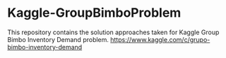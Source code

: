 # Kaggle-GroupBimboProblem
This repository contains the solution approaches taken for Kaggle Group Bimbo Inventory Demand problem. https://www.kaggle.com/c/grupo-bimbo-inventory-demand
